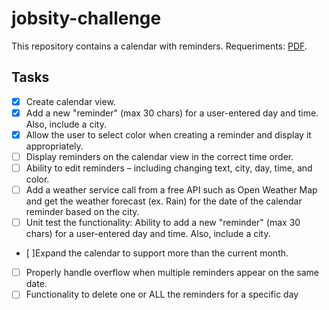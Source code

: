 # jobsity-challenge

This repository contains a calendar with reminders. Requeriments: [PDF](/Requirements.pdf).

## Tasks

- [x] Create calendar view.
- [x] Add a new "reminder" (max 30 chars) for a user-entered day and time. Also, include a city.
- [x] Allow the user to select color when creating a reminder and display it appropriately.
- [ ] Display reminders on the calendar view in the correct time order.
- [ ] Ability to edit reminders – including changing text, city, day, time, and color.
- [ ] Add a weather service call from a free API such as Open Weather Map and get the weather forecast (ex. Rain) for the date of the calendar reminder based on the city.
- [ ] Unit test the functionality: Ability to add a new "reminder" (max 30 chars) for a user-entered day and time. Also, include a city.
- [ ]Expand the calendar to support more than the current month.
- [ ] Properly handle overflow when multiple reminders appear on the same date.
- [ ] Functionality to delete one or ALL the reminders for a specific day

